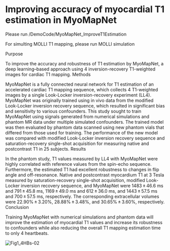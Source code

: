 # Improving accuracy of myocardial T1 estimation in MyoMapNet

Please run /DemoCode/MyoMapNet_ImproveT1Estimation

For simulting MOLLI T1 mapping, please run MOLLI simulation



Purpose

To improve the accuracy and robustness of T1 estimation by MyoMapNet, a deep learning–based approach using 4 inversion-recovery T1-weighted images for cardiac T1 mapping.
Methods

MyoMapNet is a fully connected neural network for T1 estimation of an accelerated cardiac T1 mapping sequence, which collects 4 T1-weighted images by a single Look-Locker inversion-recovery experiment (LL4). MyoMapNet was originally trained using in vivo data from the modified Look-Locker inversion recovery sequence, which resulted in significant bias and sensitivity to various confounders. This study sought to train MyoMapNet using signals generated from numerical simulations and phantom MR data under multiple simulated confounders. The trained model was then evaluated by phantom data scanned using new phantom vials that differed from those used for training. The performance of the new model was compared with modified Look-Locker inversion recovery sequence and saturation-recovery single-shot acquisition for measuring native and postcontrast T1 in 25 subjects.
Results

In the phantom study, T1 values measured by LL4 with MyoMapNet were highly correlated with reference values from the spin-echo sequence. Furthermore, the estimated T1 had excellent robustness to changes in flip angle and off-resonance. Native and postcontrast myocardium T1 at 3 Tesla measured by saturation-recovery single-shot acquisition, modified Look-Locker inversion recovery sequence, and MyoMapNet were 1483 ± 46.6 ms and 791 ± 45.8 ms, 1169 ± 49.0 ms and 612 ± 36.0 ms, and 1443 ± 57.5 ms and 700 ± 57.5 ms, respectively. The corresponding extracellular volumes were 22.90% ± 3.20%, 28.88% ± 3.48%, and 30.65% ± 3.60%, respectively.
Conclusion

Training MyoMapNet with numerical simulations and phantom data will improve the estimation of myocardial T1 values and increase its robustness to confounders while also reducing the overall T1 mapping estimation time to only 4 heartbeats.

![Fig1_4HBs-02](https://user-images.githubusercontent.com/9512423/206268826-2eb38922-455a-43a5-8319-05791497d952.png)
